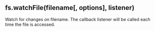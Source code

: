 fs.watchFile(filename[, options], listener)
---
Watch for changes on filename. The callback listener will be called each time the file is accessed.
